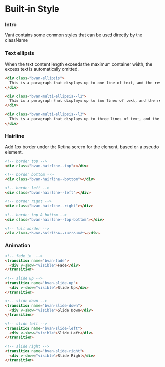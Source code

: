 # Built-in Style

### Intro

Vant contains some common styles that can be used directly by the className.

### Text ellipsis

When the text content length exceeds the maximum container width, the excess text is automatically omitted.

```html
<div class="bvan-ellipsis">
  This is a paragraph that displays up to one line of text, and the rest of the text will be omitted.
</div>

<div class="bvan-multi-ellipsis--l2">
  This is a paragraph that displays up to two lines of text, and the rest of the text will be omitted.
</div>

<div class="bvan-multi-ellipsis--l3">
  This is a paragraph that displays up to three lines of text, and the rest of the text will be omitted.
</div>
```

### Hairline

Add 1px border under the Retina screen for the element, based on a pseudo element.

```html
<!-- border top -->
<div class="bvan-hairline--top"></div>

<!-- border bottom -->
<div class="bvan-hairline--bottom"></div>

<!-- border left -->
<div class="bvan-hairline--left"></div>

<!-- border right -->
<div class="bvan-hairline--right"></div>

<!-- border top & bottom -->
<div class="bvan-hairline--top-bottom"></div>

<!-- full border -->
<div class="bvan-hairline--surround"></div>
```

### Animation

```html
<!-- fade in  -->
<transition name="bvan-fade">
  <div v-show="visible">Fade</div>
</transition>

<!-- slide up -->
<transition name="bvan-slide-up">
  <div v-show="visible">Slide Up</div>
</transition>

<!-- slide down -->
<transition name="bvan-slide-down">
  <div v-show="visible">Slide Down</div>
</transition>

<!-- slide left -->
<transition name="bvan-slide-left">
  <div v-show="visible">Slide Left</div>
</transition>

<!-- slide right -->
<transition name="bvan-slide-right">
  <div v-show="visible">Slide Right</div>
</transition>
```
